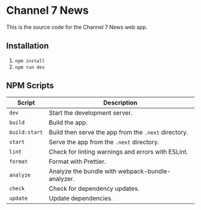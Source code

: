 # Channel 7 News

This is the source code for the Channel 7 News web app.

## Installation

1. `npm install`
2. `npm run dev`

## NPM Scripts

| Script        | Description                                          |
| ------------- | ---------------------------------------------------- |
| `dev`         | Start the development server.                        |
| `build`       | Build the app.                                       |
| `build:start` | Build then serve the app from the `.next` directory. |
| `start`       | Serve the app from the `.next` directory.            |
| `lint`        | Check for linting warnings and errors with ESLint.   |
| `format`      | Format with Prettier.                                |
| `analyze`     | Analyze the bundle with webpack-bundle-analyzer.     |
| `check`       | Check for dependency updates.                        |
| `update`      | Update dependencies.                                 |
